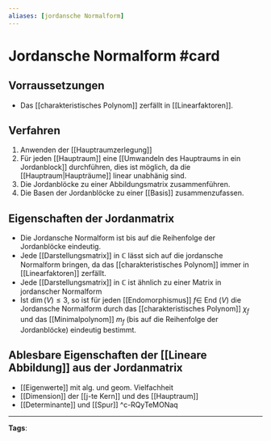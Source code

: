 ```yaml
---
aliases: [jordansche Normalform]
---
```


# Jordansche Normalform #card
## Vorraussetzungen
- Das [[charakteristisches Polynom]] zerfällt in [[Linearfaktoren]].
## Verfahren
1. Anwenden der [[Hauptraumzerlegung]]
2. Für jeden [[Hauptraum]] eine [[Umwandeln des Hauptraums in ein Jordanblock]] durchführen, dies ist möglich, da die [[Hauptraum|Haupträume]] linear unabhänig sind.
3. Die Jordanblöcke zu einer Abbildungsmatrix zusammenführen.
4. Die Basen der Jordanblöcke zu einer [[Basis]] zusammenzufassen.
## Eigenschaften der Jordanmatrix
- Die Jordansche Normalform ist bis auf die Reihenfolge der Jordanblöcke eindeutig.
- Jede [[Darstellungsmatrix]] in $\mathbb{C}$ lässt sich auf die jordansche Normalform bringen, da das [[charakteristisches Polynom]] immer in [[Linearfaktoren]] zerfällt.
- Jede [[Darstellungsmatrix]] in $\mathbb{C}$ ist ähnlich zu einer Matrix in jordanscher Normalform
- Ist $\operatorname{dim}(V) \leq 3$, so ist für jeden [[Endomorphismus]] $f \in$ End $(V)$ die Jordansche Normalform durch das [[charakteristisches Polynom]] $\chi_{f}$ und das [[Minimalpolynom]] $m_{f}$ (bis auf die Reihenfolge der Jordanblöcke) eindeutig bestimmt.
## Ablesbare Eigenschaften der [[Lineare Abbildung]] aus der Jordanmatrix
- [[Eigenwerte]] mit alg. und geom. Vielfachheit
- [[Dimension]] der [[j-te Kern]] und des [[Hauptraum]]
- [[Determinante]] und [[Spur]]
^c-RQyTeMONaq
---
**Tags**: 